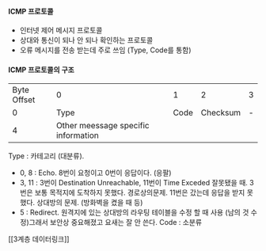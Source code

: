 #### ICMP 프로토콜
- 인터넷 제어 메시지 프로토콜
- 상대와 통신이 되나 안 되나 확인하는 프로토콜
- 오류 메시지를 전송 받는데 주로 쓰임 (Type, Code를 통함)

#### ICMP 프로토콜의 구조
|             |                                     |      |          |     |
| ----------- | ----------------------------------- | ---- | -------- | --- |
| Byte Offset | 0                                   | 1    | 2        | 3   |
| 0           | Type                                | Code | Checksum | -   |
| 4           | Other meessage specific information |      |          |     |

Type : 카테고리 (대분류).
- 0, 8 : Echo. 8번이 요청이고 0번이 응답이다. (응팔)
- 3, 11 : 3번이 Destination Unreachable, 11번이 Time Exceded 잘못됐을 때. 3번은 보통 목적지에 도착하지 못했다. 경로상의문제. 11번은 갔는데 응답을 받지 못했다. 상대방의 문제. (방화벽을 켰을 때 등)
- 5 : Redirect. 원격지에 있는 상대방의 라우팅 테이블을 수정 할 때 사용 (남의 것 수정)그래서 보안상 중요해졌고 요새는 잘 안 쓴다. 
Code : 소분류



[[3계층 데이터링크]]
